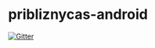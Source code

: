 # pribliznycas-android

[![Gitter](https://badges.gitter.im/Join%20Chat.svg)](https://gitter.im/PavelVanecek/pribliznycas-android?utm_source=badge&utm_medium=badge&utm_campaign=pr-badge&utm_content=badge)